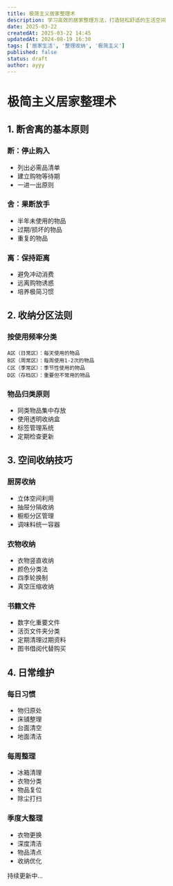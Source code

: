 ```yaml
---
title: 极简主义居家整理术
description: 学习高效的居家整理方法，打造轻松舒适的生活空间
date: 2025-03-22
createdAt: 2025-03-22 14:45
updatedAt: 2024-08-19 16:30
tags: ['居家生活', '整理收纳', '极简主义']
published: false
status: draft
author: ayyy
---
```


# 极简主义居家整理术

## 1. 断舍离的基本原则

### 断：停止购入
- 列出必需品清单
- 建立购物等待期
- 一进一出原则

### 舍：果断放手
- 半年未使用的物品
- 过期/损坏的物品
- 重复的物品

### 离：保持距离
- 避免冲动消费
- 远离购物诱惑
- 培养极简习惯

## 2. 收纳分区法则

### 按使用频率分类
```
A区（日常区）：每天使用的物品
B区（周常区）：每周使用1-2次的物品
C区（季常区）：季节性使用的物品
D区（存档区）：重要但不常用的物品
```

### 物品归类原则
- 同类物品集中存放
- 使用透明收纳盒
- 标签管理系统
- 定期检查更新

## 3. 空间收纳技巧

### 厨房收纳
- 立体空间利用
- 抽屉分隔收纳
- 橱柜分区管理
- 调味料统一容器

### 衣物收纳
- 衣物竖直收纳
- 颜色分类法
- 四季轮换制
- 真空压缩收纳

### 书籍文件
- 数字化重要文件
- 活页文件夹分类
- 定期清理过期资料
- 图书借阅代替购买

## 4. 日常维护

### 每日习惯
- 物归原处
- 床铺整理
- 台面清空
- 地面清洁

### 每周整理
- 冰箱清理
- 衣物分类
- 物品复位
- 除尘打扫

### 季度大整理
- 衣物更换
- 深度清洁
- 物品清点
- 收纳优化

持续更新中... 